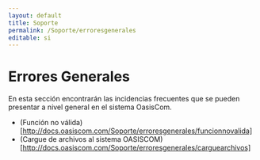 ```yaml
---
layout: default
title: Soporte
permalink: /Soporte/erroresgenerales
editable: si
---
```

# Errores Generales

En esta sección encontrarán las incidencias frecuentes que se pueden presentar a nivel general en el sistema OasisCom.  

* (Función no válida)[http://docs.oasiscom.com/Soporte/erroresgenerales/funcionnovalida]  
* (Cargue de archivos al sistema OASISCOM)[http://docs.oasiscom.com/Soporte/erroresgenerales/carguearchivos] 
